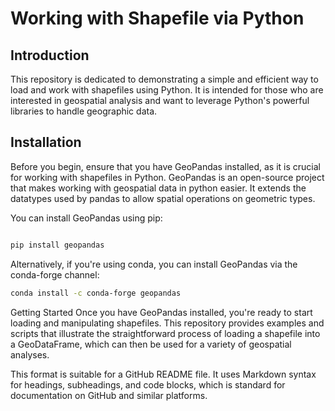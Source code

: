 # Working with Shapefile via Python

## Introduction
This repository is dedicated to demonstrating a simple and efficient way to load and work with shapefiles using Python. It is intended for those who are interested in geospatial analysis and want to leverage Python's powerful libraries to handle geographic data.

## Installation
Before you begin, ensure that you have GeoPandas installed, as it is crucial for working with shapefiles in Python. GeoPandas is an open-source project that makes working with geospatial data in python easier. It extends the datatypes used by pandas to allow spatial operations on geometric types.

You can install GeoPandas using pip:

```bash

pip install geopandas
```
Alternatively, if you're using conda, you can install GeoPandas via the conda-forge channel:

``` bash
conda install -c conda-forge geopandas
```

Getting Started
Once you have GeoPandas installed, you're ready to start loading and manipulating shapefiles. This repository provides examples and scripts that illustrate the straightforward process of loading a shapefile into a GeoDataFrame, which can then be used for a variety of geospatial analyses.


This format is suitable for a GitHub README file. It uses Markdown syntax for headings, subheadings, and code blocks, which is standard for documentation on GitHub and similar platforms.
